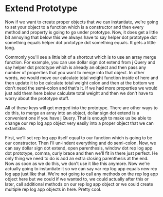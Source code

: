 # Extend Prototype

Now if we want to create proper objects that we can instantiate, we're going to set your object to a function which is a constructor and then every method and property is going to go under prototype. Now, it does get a little bit annoying that below this we always have to say helper dot prototype dot something equals helper dot prototype dot something equals. It gets a little long.

Commonly you'll see a little bit of a shortcut which is to use an array merge function. For example, you can use dollar sign dot extend from j Query and say helper dot prototype which is already an object and then pass any number of properties that you want to merge into that object. In other words, we would move our calculate total weight function inside of here and then update it to be calculate total weight colon and then at the bottom we don't need the semi-colon and that's it. If we had more properties we would just add them here below calculate total weight and then we don't have to worry about the prototype stuff.

All of these keys will get merged into the prototype. There are other ways to do this, to merge an array into an object, dollar sign dot extend is a convenient one if you have j Query. That is enough to make us be able to change our rep log app object very easily into a proper object that we can extantiate.

First, we'll set rep log app itself equal to our function which is going to be our constructor. Then I'll un-indent everything and do semi-colon. Now, we can say dollar sign dot extend, open parenthesis, window dot rep log app dot prototype, comma, curly brace and then we'll fit in there just perfect. He only thing we need to do is add an extra closing parenthesis at the end. Now as soon as we do this, we don't use it like this anymore. Now we're actually going to instantiate it so we can say var rep log app equals new rep log app just like that. We're not going to call any methods on the rep log app object here but we could if we wanted to, we could actually after this or later, call additional methods on our rep log app object or we could create multiple rep log app objects in here. Pretty cool.
